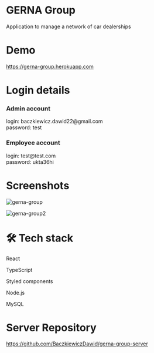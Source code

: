# GERNA Group

Application to manage a network of car dealerships

# Demo

https://gerna-group.herokuapp.com

# Login details

<h3>Admin account</h3>
login: baczkiewicz.dawid22@gmail.com <br>
password: test <br>

<h3>Employee account</h3>
login: test@test.com <br>
password: ukta36hi

# Screenshots


![gerna-group](https://user-images.githubusercontent.com/61363665/186114381-57795379-4693-407f-b4c5-ea5866dafdc7.png)


![gerna-group2](https://user-images.githubusercontent.com/61363665/186115267-49b6a00a-9eb4-4765-8af9-7c59d5dff8ba.png)

# 🛠 Tech stack
<p>React</p>
<p>TypeScript</p>
<p>Styled components</p>
<p>Node.js</p>
<p>MySQL</p>

# Server Repository

https://github.com/BaczkiewiczDawid/gerna-group-server
